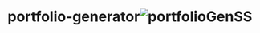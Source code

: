 # portfolio-generator![portfolioGenSS](https://user-images.githubusercontent.com/79805880/134210830-9a703447-03b8-4636-8986-c053c9541b7c.png)
